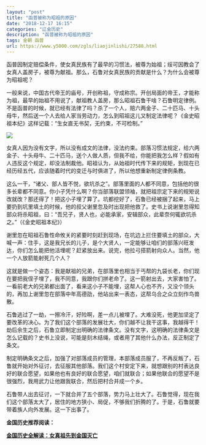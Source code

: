 ```yaml
---
layout: "post"
title: "函普被称为昭祖的原因"
date: "2018-12-17 16:15"
categories: "辽金历史"
description: "函普被称为昭祖的原因"
tags: 金朝 函普
url: https://www.y5000.com/zgls/liaojinlishi/27588.html
---
```






函普因制定赔偿条件，使女真民族有了最早的习惯法，被尊为始祖；绥可因教会了女真人盖房子，被尊为献祖。那么，石鲁对女真民族的贡献是什么？为什么会被尊为昭祖呢？

一般来说，中国古代帝王的庙号，开创称祖，守成称宗。开创局面的帝王，才能称为祖，最早的始祖不用说了，献祖教人盖房，那么昭祖石鲁干啥？石鲁明定律例。不是函普的时候，就已经有法律了吗？杀了一个人，赔六两金子、二十匹马、十头母牛，然后送一个人去给人家当劳动力，怎么到昭祖这儿又制定法律呢？《金史昭祖本纪》这样记载：“生女直无书契，无约束，不可检制。”

![](https://img.y5000.com/uploads/allimg/180113/8-1P113152011207.jpg)

女真人因为没有文字，所以没有成文的法律，没法约束。部落习惯法规定，给六两金子、十头母牛、二十匹马，送个人做人质，但我不给，你能把我怎么样？假如有人违反这个规定，却没法制裁他。昭祖认为，从始祖时代传下来的规矩，到现在已经历经五代，应该随着时代的变迁与时俱进了，所以他想重新制定律例条教。

这么一干，“诸父、部人皆不悦，欲坑杀之”。部落里面的人都不同意，包括他的很多长辈都不同意。你小子凭什么啊？你当部落联盟领袖，就把祖宗定下来的规矩说改就改？那还得了！把这小子埋了算了。坑都挖好了，石鲁已经被捆了起来，马上要扔到坑里填土的时候，他的叔父谢里忽及时出现把他救了。史书上说谢里忽得知部众将杀昭祖，曰：“吾兄子，贤人也，必能承家，安辑部众，此辈奈何辄欲坑杀之。”（《金史昭祖本纪》）

谢里忽在昭祖石鲁性命攸关的紧要时刻赶到现场，在坑边上拦住要填土的部众，大喊一声：住手，这是我兄长的儿子，是个大贤人，一定能够让咱们的部落兴旺发达，你们怎么能把他活埋呢？赶紧放出来。说完，他拉弓搭箭射向众人。当然，他一个人放箭能射死几个人？

这就是做一个姿态：我是献祖的兄弟，在部落里也相当于丐帮的九袋长老，你们现在要把我侄子埋了，我不同意，我跟你们拼老命了。这一箭射出去，大家害怕了。一看前老大的兄弟都出面了，看来这小子不能埋，这帮人心也不齐，又没个领头的，再加上谢里忽在部落中年高德劭，他站出来一表态，这帮乌合之众立刻作鸟兽散。

石鲁逃过了一劫，一擦冷汗，好险啊，差一点儿被埋了。大难没死，他更加坚定了要改革的决心。为了我们这个部落的发展壮大，你们越不让我干这事，我越得干！劫后余生之后，石鲁立即制定出明确的法律条文。没有文字，这明确的法律条文是怎么记载的？史书上没说，可能是刻木结绳，或者用了其他什么办法，反正制定了条文。

制定明确条文之后，加强了对部落成员的管理，本部落成员服了，不再反叛了，石鲁就开始对外征讨，去征服其他部落。我们这个村安定下来，就想跟别的村表达良好的联合愿望，如果他也有良好的联合愿望，咱们就联合；如果他联合的愿望不是很强烈，我用武力让他跟我联合，然后把村合并成一个乡。

石鲁带人出去征讨，一下就合并了五个部落，势力马上壮大了。石鲁觉得，现在我们这个部落太大了，居住的地方狭小、局促，不够我们折腾的了。于是，石鲁就要带着族人向外发展。这一下出事了。

**金国历史推荐阅读：**

**[金国历史全解读：女真祖先到金国灭亡](https://www.y5000.com/zgls/liaojinlishi/2018/0115/27654.html)**
